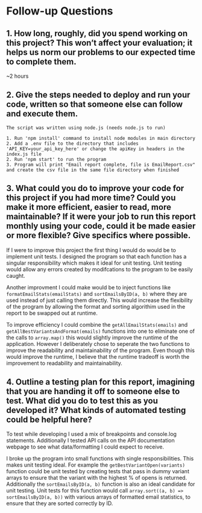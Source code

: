 # Follow-up Questions

## 1. How long, roughly, did you spend working on this project? This won’t affect your evaluation; it helps us norm our problems to our expected time to complete them.

~2 hours

## 2. Give the steps needed to deploy and run your code, written so that someone else can follow and execute them.

    The script was written using node.js (needs node.js to run)

    1. Run 'npm install' command to install node modules in main directory
    2. Add a .env file to the directory that includes 'API_KEY=your_api_key_here' or change the apiKey in headers in the index.js file
    2. Run 'npm start' to run the program
    3. Program will print "Email report complete, file is EmailReport.csv" and create the csv file in the same file directory when finished

## 3. What could you do to improve your code for this project if you had more time? Could you make it more efficient, easier to read, more maintainable? If it were your job to run this report monthly using your code, could it be made easier or more flexible? Give specifics where possible.

If I were to improve this project the first thing I would do would be to implement unit tests. I designed the program so that each function has a singular responsibility which makes it ideal for unit testing. Unit testing would allow any errors created by modifcations to the program to be easily caught.

Another improvment I could make would be to inject functions like `formatEmailStats(emailStats)` and `sortEmailsByID(a, b)` where they are used instead of just calling them directly. This would increase the flexibility of the program by allowing the format and sorting algorithim used in the report to be swapped out at runtime.

To improve efficiency I could combine the `getAllEmailStats(emails)` and `getAllBestVariantsAndFormat(emails)` functions into one to eliminate one of the calls to `array.map()` this would slightly improve the runtime of the application. However I deliberately chose to seperate the two functions to improve the readability and maintainability of the program. Even though this would improve the runtime, I believe that the runtime tradeoff is worth the improvement to readability and maintainability.

## 4. Outline a testing plan for this report, imagining that you are handing it off to someone else to test. What did you do to test this as you developed it? What kinds of automated testing could be helpful here?

To test while developing I used a mix of breakpoints and console.log statements. Additionally I tested API calls on the API documentation webpage to see what data/formatting I could expect to receive.

I broke up the program into small functions with single responsibilities. This makes unit testing ideal. For example the `getBestVariantOpen(variants)` function could be unit tested by creating tests that pass in dummy variant arrays to ensure that the variant with the highest % of opens is returned. Additionally the `sortEmailsByID(a, b)` function is also an ideal candidate for unit testing. Unit tests for this function would call `array.sort((a, b) => sortEmailsByID(a, b))` with various arrays of formatted email statistics, to ensure that they are sorted correctly by ID.

